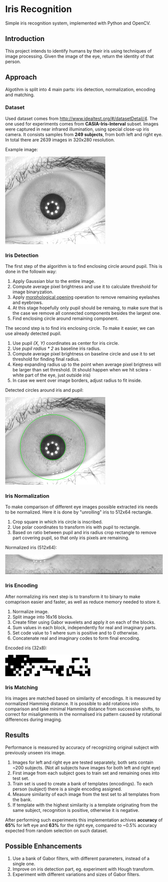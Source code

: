 # Iris Recognition
Simple iris recognition system, implemented with Python and OpenCV.

## Introduction
This project intends to identify humans by their iris using techniques of image processing. Given the image of the eye, return the identity of that person.

## Approach
Algotihm is split into 4 main parts: iris detection, normalization, encoding and matching.

### Dataset
Used dataset comes from http://www.idealtest.org/#/datasetDetail/4. The one used for experiments comes from **CASIA-Iris-Interval** subset. Images were captured in near infrared illumination, using special close-up iris camera. It consists samples from **249 subjects**, from both left and right eye. In total there are 2639 images in 320x280 resolution.

Example image:

![img](images/img.png)

### Iris Detection
The first step of the algorithm is to find enclosing circle around pupil. This is done in the followin way:
 1. Apply Gaussian blur to the entire image.
 1. Compute average pixel brightness and use it to calculate threshold for image binaryzation.
 1. Apply [morphological opening](https://en.wikipedia.org/wiki/Opening_(morphology)) operation to remove remaining eyelashes and eyebrows.
 1. At this stage hopefully only pupil should be remaing, to make sure that is the case we remove all connected components besides the largest one.
 1. Find enclosing circle around remaining component.

The second step is to find iris enclosing circle. To make it easier, we can use already detected pupil.
 1. Use pupil *(X, Y)* coordinates as center for iris circle. 
 1. Use *pupil radius * 2* as baseline iris radius.
 1. Compute average pixel brightness on baseline circle and use it to set threshold for finding final radius.
 1. Keep expanding radius up to the point when average pixel brigtness will be larger than set threshold. (It should happen when we hit sclera - white part of the eye, just outside iris)
 1. In case we went over image borders, adjust radius to fit inside.

Detected circles around iris and pupil:

![iris](images/iris.png)

### Iris Normalization
To make comparison of different eye images possible extracted iris needs to be normalized. Here it is done by "unrolling" iris to 512x64 rectangle.  

1. Crop square in which iris circle is inscribed.
1. Use polar coordinates to transform iris with pupil to rectangle.
1. Based on ratio between pupil and iris radius crop rectangle to remove part covering pupil, so that only iris pixels are remaining.

Normalized iris (512x64):

![normalized](images/normalized.png)

### Iris Encoding
After normalizing iris next step is to transform it to binary to make comaprison easier and faster, as well as reduce memory needed to store it.

1. Normalize image.
1. Split image into 16x16 blocks.
1. Create filter using Gabor wavelets and apply it on each of the blocks.
1. Sum values in each block, independently for real and imaginary parts.
1. Set code value to 1 where sum is positive and to 0 otherwise.
1. Concatenate real and imaginary codes to form final encoding.

Encoded iris (32x8):

![encoded](images/code.png)

### Iris Matching
Iris images are matched based on similarity of encodings. It is measured by normalized Hamming distance. It is possible to add rotations into comparison and take minimal Hamming distance from successive shifts, to correct for misalignments in the normalised iris pattern caused by rotational differences during imaging.

## Results
Performance is measured by accuracy of recognizing original subject with previously unseen iris image.

1. Images for left and right eye are tested separately, both sets contain ~200 subjects. (Not all subjects have images for both left and right eye)
1. First image from each subject goes to train set and remaining ones into test set.
1. Train set is used to create a bank of templates (encodings). To each person (subject) there is a single encoding assigned. 
1. Measure similarity of each image from the test set to all templates from the bank.
1. If template with the highest similarity is a template originating from the same subject, recognition is positive, otherwise it is negative.

After performing such experiments this implementation achives **accuracy** of **65%** for left eye and **63%** for the right eye, compared to ~0.5% accuracy expected from random selection on such dataset.

## Possible Enhancements
1. Use a bank of Gabor filters, with different parameters, instead of a single one.
1. Improve on iris detection part, eg. experiment with Hough transform.
1. Experiment with different variations and sizes of Gabor filters.